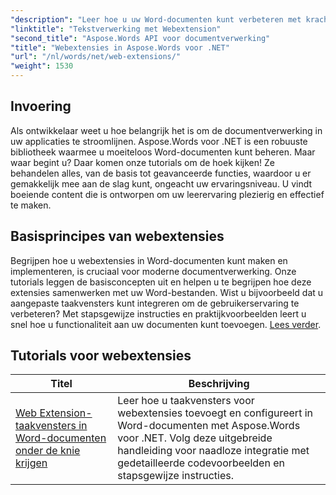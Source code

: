 ```yaml
---
"description": "Leer hoe u uw Word-documenten kunt verbeteren met krachtige webgebaseerde invoegtoepassingen die dynamische functionaliteit mogelijk maken. Of u nu een beginner of een ervaren ontwikkelaar bent."
"linktitle": "Tekstverwerking met Webextension"
"second_title": "Aspose.Words API voor documentverwerking"
"title": "Webextensies in Aspose.Words voor .NET"
"url": "/nl/words/net/web-extensions/"
"weight": 1530
---
```


## Invoering

Als ontwikkelaar weet u hoe belangrijk het is om de documentverwerking in uw applicaties te stroomlijnen. Aspose.Words voor .NET is een robuuste bibliotheek waarmee u moeiteloos Word-documenten kunt beheren. Maar waar begint u? Daar komen onze tutorials om de hoek kijken! Ze behandelen alles, van de basis tot geavanceerde functies, waardoor u er gemakkelijk mee aan de slag kunt, ongeacht uw ervaringsniveau. U vindt boeiende content die is ontworpen om uw leerervaring plezierig en effectief te maken.

## Basisprincipes van webextensies

Begrijpen hoe u webextensies in Word-documenten kunt maken en implementeren, is cruciaal voor moderne documentverwerking. Onze tutorials leggen de basisconcepten uit en helpen u te begrijpen hoe deze extensies samenwerken met uw Word-bestanden. Wist u bijvoorbeeld dat u aangepaste taakvensters kunt integreren om de gebruikerservaring te verbeteren? Met stapsgewijze instructies en praktijkvoorbeelden leert u snel hoe u functionaliteit aan uw documenten kunt toevoegen. [Lees verder](./mastering-web-extension-task-panes/).

## Tutorials voor webextensies
| Titel | Beschrijving |
| --- | --- |
| [Web Extension-taakvensters in Word-documenten onder de knie krijgen](./mastering-web-extension-task-panes/) | Leer hoe u taakvensters voor webextensies toevoegt en configureert in Word-documenten met Aspose.Words voor .NET. Volg deze uitgebreide handleiding voor naadloze integratie met gedetailleerde codevoorbeelden en stapsgewijze instructies.|